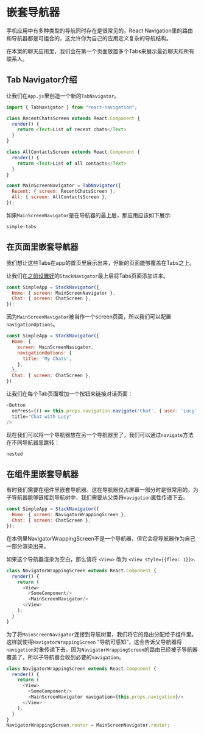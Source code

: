 # 嵌套导航器

手机应用中有多种类型的导航同时存在是很常见的。React Navigation里的路由和导航器都是可组合的，这允许你为自己的应用定义复杂的导航结构。

在本案的聊天应用里，我们会在第一个页面放置多个Tabs来展示最近聊天和所有联系人。

## Tab Navigator介绍

让我们在`App.js`里创造一个新的`TabNavigator`。

```js
import { TabNavigator } from "react-navigation";

class RecentChatsScreen extends React.Component {
  render() {
    return <Text>List of recent chats</Text>
  }
}

class AllContactsScreen extends React.Component {
  render() {
    return <Text>List of all contacts</Text>
  }
}

const MainScreenNavigator = TabNavigator({
  Recent: { screen: RecentChatsScreen },
  All: { screen: AllContactsScreen },
});
```

如果`MainScreenNavigator`是在导航器的最上层，那应用应该如下展示:

```phone-example
simple-tabs
```



## 在页面里嵌套导航器

我们想让这些Tabs在app的首页里展示出来，但新的页面能够覆盖在Tabs之上。

让我们在[之前设置好](/docs/intro/)的`StackNavigator`最上层将Tabs页面添加进来。

```js
const SimpleApp = StackNavigator({
  Home: { screen: MainScreenNavigator },
  Chat: { screen: ChatScreen },
});
```

因为`MainScreenNavigator`被当作一个screen页面，所以我们可以配置`navigationOptions`。

```js
const SimpleApp = StackNavigator({
  Home: { 
    screen: MainScreenNavigator,
    navigationOptions: {
      title: 'My Chats',
    },
  },
  Chat: { screen: ChatScreen },
})
```

让我们在每个Tab页面增加一个按钮来链接对话页面：

```js
<Button
  onPress={() => this.props.navigation.navigate('Chat', { user: 'Lucy' })}
  title="Chat with Lucy"
/>
```

现在我们可以将一个导航器放在另一个导航器里了，我们可以通过`navigate`方法在不同导航器里跳转：

```phone-example
nested
```

## 在组件里嵌套导航器
有时我们需要在组件里嵌套导航器。这在导航器仅占屏幕一部分时是很常用的。为子导航器能够链接到导航树中，我们需要从父类将`navigation`属性传递下去。

```js
const SimpleApp = StackNavigator({
  Home: { screen: NavigatorWrappingScreen },
  Chat: { screen: ChatScreen },
});
```
在本例里NavigatorWrappingScreen不是一个导航器，但它会将导航器作为自己一部分渲染出来。

如果这个导航器渲染为空白，那么请将 `<View>` 改为 `<View style={{flex: 1}}>`.

```js
class NavigatorWrappingScreen extends React.Component {
  render() {
    return (
      <View>
        <SomeComponent/>
        <MainScreenNavigator/>
      </View>
    );
  }
}
```

为了将`MainScreenNavigator`连接到导航树里，我们将它的路由分配给子组件里。这样就使得`NavigatorWrappingScreen` “导航可感知”，这会告诉父导航器将`navigation`对象传递下去。因为`NavigatorWrappingScreen`的路由已经被子导航器覆盖了，所以子导航器会收到必要的`navigation`。

```js
class NavigatorWrappingScreen extends React.Component {
  render() {
    return (
      <View>
        <SomeComponent/>
        <MainScreenNavigator navigation={this.props.navigation}/>
      </View>
    );
  }
}
NavigatorWrappingScreen.router = MainScreenNavigator.router;
```
